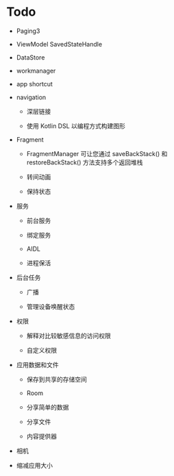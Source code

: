 # Todo

+ Paging3

+ ViewModel SavedStateHandle

+ DataStore

+ workmanager

+ app shortcut

+ navigation
  
  + 深层链接
  
  + 使用 Kotlin DSL 以编程方式构建图形

+ Fragment
  
  + FragmentManager 可让您通过 saveBackStack() 和 restoreBackStack() 方法支持多个返回堆栈
  
  + 转间动画
  
  + 保持状态

+ 服务
  
  + 前台服务
  
  + 绑定服务
  
  + AIDL
  
  + 进程保活

+ 后台任务
  
  + 广播
  
  + 管理设备唤醒状态

+ 权限
  
  + 解释对比较敏感信息的访问权限
  
  + 自定义权限

+ 应用数据和文件
  
  + 保存到共享的存储空间
  
  + Room
  
  + 分享简单的数据
  
  + 分享文件
  
  + 内容提供器

+ 相机

+ 缩减应用大小
